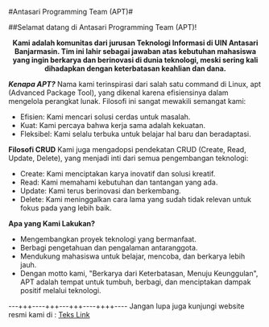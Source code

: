 #Antasari Programming Team (APT)#

##Selamat datang di Antasari Programming Team (APT)!

<p align="center">
  <b>Kami adalah komunitas dari jurusan Teknologi Informasi di UIN Antasari Banjarmasin. Tim ini lahir sebagai jawaban atas kebutuhan mahasiswa yang ingin berkarya dan berinovasi di dunia teknologi, meski sering kali dihadapkan dengan keterbatasan keahlian dan dana.</b>
</p>

***Kenapa APT?***
Nama kami terinspirasi dari salah satu command di Linux, apt (Advanced Package Tool), yang dikenal karena efisiensinya dalam mengelola perangkat lunak. Filosofi ini sangat mewakili semangat kami:

- Efisien: Kami mencari solusi cerdas untuk masalah.
- Kuat: Kami percaya bahwa kerja sama adalah kekuatan.
- Fleksibel: Kami selalu terbuka untuk belajar hal baru dan beradaptasi.

**Filosofi CRUD**
Kami juga mengadopsi pendekatan CRUD (Create, Read, Update, Delete), yang menjadi inti dari semua pengembangan teknologi:

- Create: Kami menciptakan karya inovatif dan solusi kreatif.
- Read: Kami memahami kebutuhan dan tantangan yang ada.
- Update: Kami terus berinovasi dan berkembang.
- Delete: Kami meninggalkan cara lama yang sudah tidak relevan untuk fokus pada yang lebih baik.

**Apa yang Kami Lakukan?**
- Mengembangkan proyek teknologi yang bermanfaat.
- Berbagi pengetahuan dan pengalaman antaranggota.
- Mendukung mahasiswa untuk belajar, mencoba, dan berkarya lebih jauh.
- Dengan motto kami, "Berkarya dari Keterbatasan, Menuju Keunggulan", APT adalah tempat untuk tumbuh, berbagi, dan menciptakan dampak positif melalui teknologi.

---+++----+++---+++----++++----
Jangan lupa juga kunjungi website resmi kami di :
[Teks Link](https://ti.uin-antasari.ac.id/)
